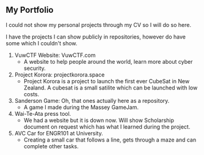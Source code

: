 ## My Portfolio

I could not show my personal projects through my CV so I will do so here.

I have the projects I can show publicly in repositories, however do have some which I couldn't show.

1. VuwCTF Website: VuwCTF.com
      - A website to help people around the world, learn more about cyber security.
2. Project Korora: projectkorora.space
      - Project Korora is a project to launch the first ever CubeSat in New Zealand. A cubesat is a small satilite which can be launched with low costs.
3. Sanderson Game: Oh, that ones actually here as a repository.
      - A game I made during the Massey GameJam.
4. Wai-Te-Ata press tool. 
      - We had a website but it is down now. Will show Scholarship document on request which has what I learned during the project.
5. AVC Car for ENGR101 at University.
      - Creating a small car that follows a line, gets through a maze and can complete other tasks.
